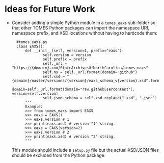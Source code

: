 # Ideas for Future Work

- Consider adding a simple Python module in a `tomes_eaxs` sub-folder so that other TOMES Python packages can import the namespace URI, namespace prefix, and XSD locations without having to hardcode them:

		#tomes_eaxs.py
		class EAXS():
		    def __init__(self, version=1, prefix="eaxs"):
		            self.version = version
		            self.prefix = prefix
		            self._url = "https://{domain}.com/StateArchivesOfNorthCarolina/tomes-eaxs"
		            self.ns = self._url.format(domain="github")
		            self.xsd = "{domain}/master/versions/{version}/eaxs_schema_v{version}.xsd".format(
		                domain=self._url.format(domain="raw.githubusercontent"), version=self.version)
		            self.json_schema = self.xsd.replace(".xsd", ".json")
		    """
		    Example:
		    >>> from tomes_eaxs import EAXS
		    >>> eaxs = EAXS()
		    >>> eaxs.version # 1
		    >>> print(eaxs.xsd) # version "1" string.
		    >>> eaxs = EAXS(version=2)
		    >>> eaxs.version # 2
		    >>> print(eaxs.xsd) # version "2" string.
		    """
    
	This module should include a `setup.py` file but the actual XSD/JSON files should be excluded from the Python package.
